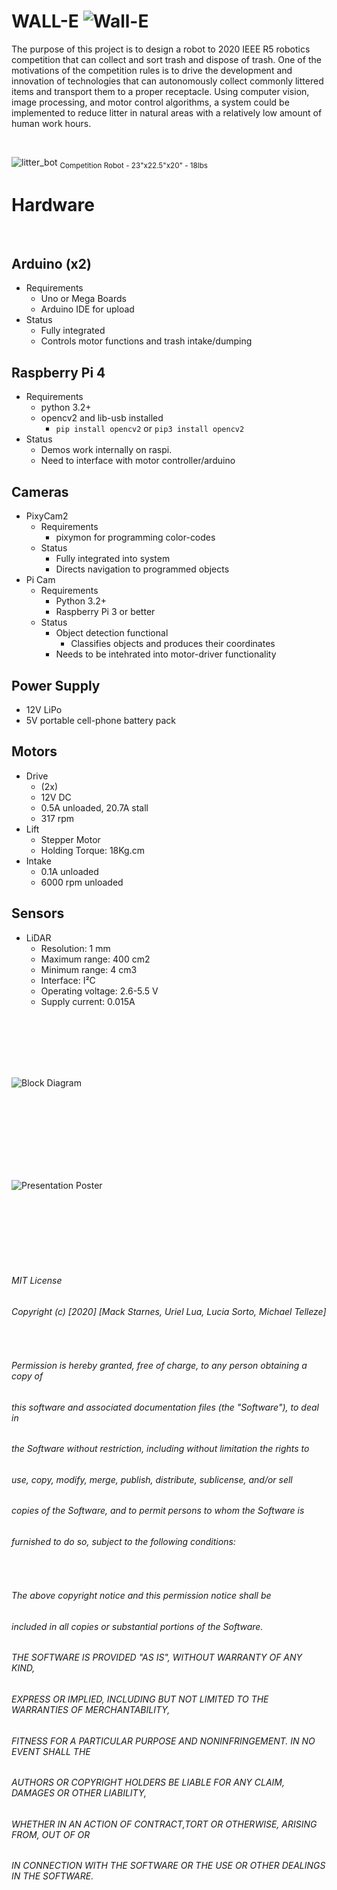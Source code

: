 # WALL-E <img src="images/wall.jpeg" alt="Wall-E">



The purpose of this project is to design a robot to 2020 IEEE R5 robotics competition that can collect and sort trash and dispose of trash. One of the motivations of the competition rules is to drive the development and innovation of technologies that can autonomously collect commonly littered items and transport them to a proper receptacle. Using computer vision, image processing, and motor control algorithms, a system could be implemented to reduce litter in natural areas with a relatively low amount of human work hours. 

&nbsp;  

<img src="images/walle_pic.png" alt="litter_bot">
<sub>Competition Robot - 23"x22.5"x20" - 18lbs</sub>
&nbsp; 
&nbsp; 

# Hardware 
&nbsp; 
&nbsp; 
## Arduino (x2)
   * Requirements
      * Uno or Mega Boards
      * Arduino IDE for upload
   * Status
      * Fully integrated
      * Controls motor functions and trash intake/dumping  
      

## Raspberry Pi 4
   * Requirements
     * python 3.2+
     * opencv2 and lib-usb installed
        * `pip install opencv2` or `pip3 install opencv2`  
   * Status
     * Demos work internally on raspi.
     * Need to interface with motor controller/arduino  
      

## Cameras
   * PixyCam2
      * Requirements
        * pixymon for programming color-codes
      * Status
        * Fully integrated into system
        * Directs navigation to programmed objects
   * Pi Cam  
      * Requirements
        * Python 3.2+
        * Raspberry Pi 3 or better
      * Status
        * Object detection functional
           * Classifies objects and produces their coordinates
        * Needs to be intehrated into motor-driver functionality  
        
        
## Power Supply
   * 12V LiPo
   * 5V portable cell-phone battery pack  

## Motors
  * Drive 
    * (2x) 
    * 12V DC
    * 0.5A unloaded, 20.7A stall
    * 317 rpm
  * Lift
    * Stepper Motor
    * Holding Torque: 18Kg.cm
  * Intake
     * 0.1A unloaded
     * 6000 rpm unloaded 

## Sensors
  * LiDAR
    * Resolution:	1 mm
    * Maximum range:	400 cm2
    * Minimum range:	4 cm3
    * Interface:	I²C
    * Operating voltage:	2.6-5.5 V
    * Supply current:	0.015A

&nbsp;  
&nbsp;  
&nbsp;  
&nbsp;
&nbsp;  
&nbsp;

<img src="Documents/HighLevel.png" alt="Block Diagram">

&nbsp;  
&nbsp;  
&nbsp;  
&nbsp;  
&nbsp;  
&nbsp;  
&nbsp;  

 
<img src="Documents/poster.png" alt="Presentation Poster">

&nbsp;  
&nbsp;  
&nbsp;  
&nbsp;  
&nbsp;  
&nbsp;  
<sub>
###### MIT License
###### Copyright (c) [2020] [Mack Starnes, Uriel Lua, Lucia Sorto, Michael Telleze]
&nbsp;  
###### Permission is hereby granted, free of charge, to any person obtaining a copy of 
###### this software and associated documentation files (the "Software"), to deal in 
###### the Software without restriction, including without limitation the rights to 
###### use, copy, modify, merge, publish, distribute, sublicense, and/or sell
###### copies of the Software, and to permit persons to whom the Software is
###### furnished to do so, subject to the following conditions:  
&nbsp;  
###### The above copyright notice and this permission notice shall be
###### included in all copies or substantial portions of the Software.  
###### THE SOFTWARE IS PROVIDED "AS IS", WITHOUT WARRANTY OF ANY KIND, 
###### EXPRESS OR IMPLIED, INCLUDING BUT NOT LIMITED TO THE WARRANTIES OF MERCHANTABILITY,
###### FITNESS FOR A PARTICULAR PURPOSE AND NONINFRINGEMENT. IN NO EVENT SHALL THE
###### AUTHORS OR COPYRIGHT HOLDERS BE LIABLE FOR ANY CLAIM, DAMAGES OR OTHER LIABILITY, 
###### WHETHER IN AN ACTION OF CONTRACT,TORT OR OTHERWISE, ARISING FROM, OUT OF OR
###### IN CONNECTION WITH THE SOFTWARE OR THE USE OR OTHER DEALINGS IN THE SOFTWARE.
</sub>
